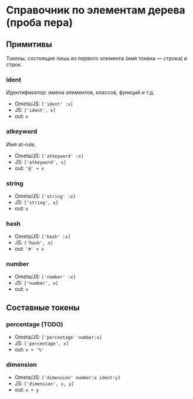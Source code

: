 # Справочник по элементам дерева (проба пера)

## Примитивы

Токены, состоящие лишь из первого элемента (имя токена — строка) и строк.

### ident

Идентификатор: имена элементов, классов, функций и т.д.

* Ometa/JS: `['ident' :x]`
* JS: `['ident', x]`
* out: `x`

### atkeyword

Имя at-rule.

* Ometa/JS: `['atkeyword' :x]`
* JS: `['atkeyword', x]`
* out: `'@' + x`

### string

* Ometa/JS: `['string' :x]`
* JS: `['string', x]`
* out: `x`

### hash

* Ometa/JS: `['hash' :x]`
* JS: `['hash', x]`
* out: `'#' + x`

### number

* Ometa/JS: `['number' :x]`
* JS: `['number', x]`
* out: `x`

## Составные токены

### percentage (TODO)

* Ometa/JS: `['percentage' number:x]`
* JS: `['percentage', x]`
* out: `x + '%'`

### dimension

* Ometa/JS: `['dimension' number:x ident:y]`
* JS: `['dimension', x, y]`
* out: `x + y`
